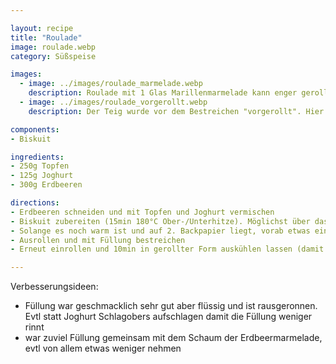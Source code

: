 ```yaml
---

layout: recipe
title: "Roulade"
image: roulade.webp
category: Süßspeise

images:
  - image: ../images/roulade_marmelade.webp
    description: Roulade mit 1 Glas Marillenmarmelade kann enger gerollt werden (Teig war hier zu lang im Rohr ist darum gebrochen)
  - image: ../images/roulade_vorgerollt.webp
    description: Der Teig wurde vor dem Bestreichen "vorgerollt". Hier mit überschüssigem Schaum von Erdbeermarmelade bestrichen. Evtl Biskuitteig etwas weiter zum Rand streichen als hier.

components:
- Biskuit

ingredients:
- 250g Topfen
- 125g Joghurt
- 300g Erdbeeren

directions:
- Erdbeeren schneiden und mit Topfen und Joghurt vermischen
- Biskuit zubereiten (15min 180°C Ober-/Unterhitze). Möglichst über das ganze Blech ausstreichen damit die Roulade dünn wird.
- Solange es noch warm ist und auf 2. Backpapier liegt, vorab etwas einrollen und Teig "an die Biegung gewöhnen" (alternativ 1cm vom Rand abschneiden)
- Ausrollen und mit Füllung bestreichen
- Erneut einrollen und 10min in gerollter Form auskühlen lassen (damit es die Form behält)

---
```


Verbesserungsideen:
- Füllung war geschmacklich sehr gut aber flüssig und ist rausgeronnen. Evtl statt Joghurt Schlagobers aufschlagen damit die Füllung weniger rinnt
- war zuviel Füllung gemeinsam mit dem Schaum der Erdbeermarmelade, evtl von allem etwas weniger nehmen